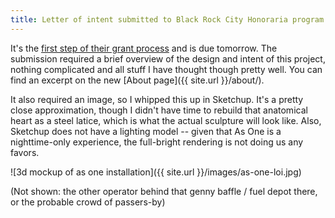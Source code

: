 ```yaml
---
title: Letter of intent submitted to Black Rock City Honoraria program
---
```


It's the [first step of their grant process](http://burningman.org/culture/burning-man-arts/grants/brc-honoraria/submit_grant/)
and is due tomorrow. The submission required a brief overview of the design and intent of this project, nothing complicated
and all stuff I have thought though pretty well. You can find an excerpt on the new [About page]({{ site.url }}/about/).

It also required an image, so I whipped this up in Sketchup. It's a pretty close approximation, though I didn't have time to
rebuild that anatomical heart as a steel latice, which is what the actual sculpture will look like. Also, Sketchup does not have
a lighting model -- given that As One is a nighttime-only experience, the full-bright rendering is not doing us any favors.

![3d mockup of as one installation]({{ site.url }}/images/as-one-loi.jpg)

(Not shown: the other operator behind that genny baffle / fuel depot there, or the probable crowd of passers-by)
